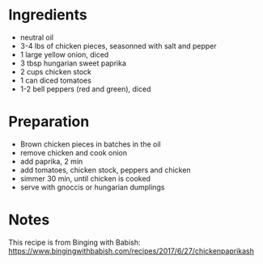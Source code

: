 # Ingredients

- neutral oil
- 3-4 lbs of chicken pieces, seasonned with salt and pepper
- 1 large yellow onion, diced
- 3 tbsp hungarian sweet paprika
- 2 cups chicken stock
- 1 can diced tomatoes
- 1-2 bell peppers (red and green), diced

# Preparation

- Brown chicken pieces in batches in the oil
- remove chicken and cook onion
- add paprika, 2 min
- add tomatoes, chicken stock, peppers and chicken
- simmer 30 min, until chicken is cooked
- serve with gnoccis or hungarian dumplings

# Notes
This recipe is from Binging with Babish:
https://www.bingingwithbabish.com/recipes/2017/6/27/chickenpaprikash

